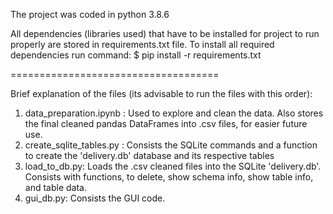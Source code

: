 The project was coded in python 3.8.6

All dependencies (libraries used) that have to be installed for project to run properly are stored in requirements.txt file.
To install all required dependencies run command: $ pip install -r requirements.txt

====================================

Brief explanation of the files (its advisable to run the files with this order):

1. data_preparation.ipynb : Used to explore and clean the data. Also stores the final cleaned pandas DataFrames into .csv files, for easier future use.
2. create_sqlite_tables.py : Consists the SQLite commands and a function to create the 'delivery.db' database and its respective tables
3. load_to_db.py: Loads the .csv cleaned files into the SQLite 'delivery.db'. Consists with functions, to delete, show schema info, show table info, and table data.
4. gui_db.py: Consists the GUI code.

